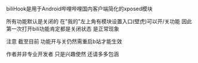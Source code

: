 biliHook是用于Android哔哩哔哩国内客户端简化的xposed模块

所有功能默认是关闭的 在"我的"左上角有模块设置入口(壁虎)可以开/关功能
因此第一次打开bili功能肯定都是关闭状态 是正常现象

注意 截至目前 功能开与关仍然需重启b站才能生效

作者并非专业开发者 只是兴趣使然 还请多多包涵
